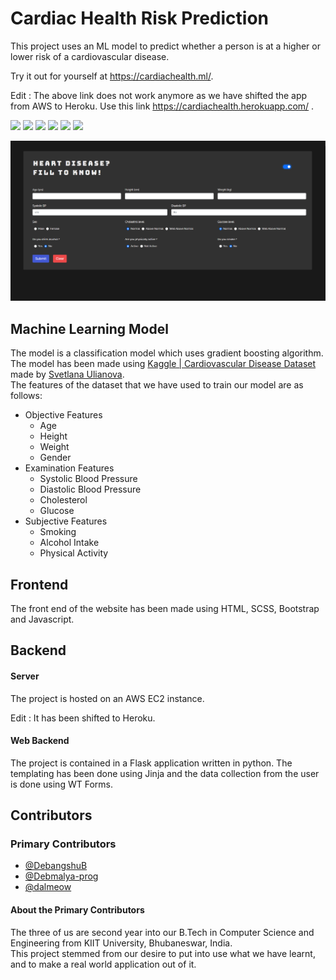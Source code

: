 # Cardiac Health Risk Prediction

This project uses an ML model to predict whether a person is at a higher or lower risk of a cardiovascular disease.

Try it out for yourself at https://cardiachealth.ml/.

Edit : The above link does not work anymore as we have shifted the app from AWS to Heroku. Use this link https://cardiachealth.herokuapp.com/ .

![](https://img.shields.io/badge/flask-1.1.2-brightgreen)
![](https://img.shields.io/badge/python-3.8.9-green)
![](https://img.shields.io/badge/numpy-1.19.2-yellowgreen)
![](https://img.shields.io/badge/scikit--learn-0.24.1-orange)
![](https://img.shields.io/badge/gunicorn-20.1.0-red)
![](https://img.shields.io/badge/wtforms-2.3.3-blue)

![](https://github.com/DebangshuB/CardioUIDeploy/blob/main/1.png)

## Machine Learning Model

The model is a classification model which uses gradient boosting algorithm. The model has been made using [Kaggle | Cardiovascular Disease Dataset](https://www.kaggle.com/sulianova/cardiovascular-disease-dataset) made by [Svetlana Ulianova](https://www.kaggle.com/sulianova).\
The features of the dataset that we have used to train our model are as follows:

* Objective Features
  * Age
  * Height
  * Weight
  * Gender
* Examination Features
  * Systolic Blood Pressure
  * Diastolic Blood Pressure
  * Cholesterol
  * Glucose
* Subjective Features
  * Smoking
  * Alcohol Intake
  * Physical Activity
  

## Frontend

The front end of the website has been made using HTML, SCSS, Bootstrap and Javascript.


## Backend

#### Server
The project is hosted on an AWS EC2 instance.

Edit : It has been shifted to Heroku.

#### Web Backend
The project is contained in a Flask application written in python. The templating has been done using Jinja and the data collection from the user is done using WT Forms.


## Contributors

### Primary Contributors
* [@DebangshuB](https://github.com/DebangshuB)
* [@Debmalya-prog](https://github.com/Debmalya-prog)
* [@dalmeow](https://github.com/dalmeow)

#### About the Primary Contributors

The three of us are second year into our B.Tech in Computer Science and Engineering from KIIT University, Bhubaneswar, India.\
This project stemmed from our desire to put into use what we have learnt, and to make a real world application out of it.


